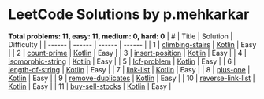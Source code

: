 # LeetCode Solutions by p.mehkarkar
**Total problems: 11, easy: 11, medium: 0, hard: 0**
| # | Title | Solution | Difficulty |
| ------ | ------ | ------ | ------ |
| 1 | [climbing-stairs](https://leetcode.com/problems/climbing-stairs/description/) | [Kotlin](./src/main/kotlin/ClimbingStairs.kt) | Easy |
| 2 | [count-prime](https://leetcode.com/problems) | [Kotlin](./src/main/kotlin/CountPrime.kt) | Easy |
| 3 | [insert-position](https://leetcode.com/problems) | [Kotlin](./src/main/kotlin/InsertPosition.kt) | Easy |
| 4 | [isomorphic-string](https://leetcode.com/problems) | [Kotlin](./src/main/kotlin/IsomorphicString.kt) | Easy |
| 5 | [lcf-problem](https://leetcode.com/problems) | [Kotlin](./src/main/kotlin/LcfProblem.kt) | Easy |
| 6 | [length-of-string](https://leetcode.com/problems) | [Kotlin](./src/main/kotlin/LengthOfString.kt) | Easy |
| 7 | [link-list](https://leetcode.com/problems) | [Kotlin](./src/main/kotlin/LinkList.kt) | Easy |
| 8 | [plus-one](https://leetcode.com/problems) | [Kotlin](./src/main/kotlin/PlusOne.kt) | Easy |
| 9 | [remove-duplicates](https://leetcode.com/problems) | [Kotlin](./src/main/kotlin/RemoveDuplicates.kt) | Easy |
| 10 | [reverse-link-list](https://leetcode.com/problems) | [Kotlin](./src/main/kotlin/ReverseLinkList.kt) | Easy |
| 11 | [buy-sell-stocks](https://leetcode.com/problems) | [Kotlin](./src/main/kotlin/BuySellStock.kt) | Easy |